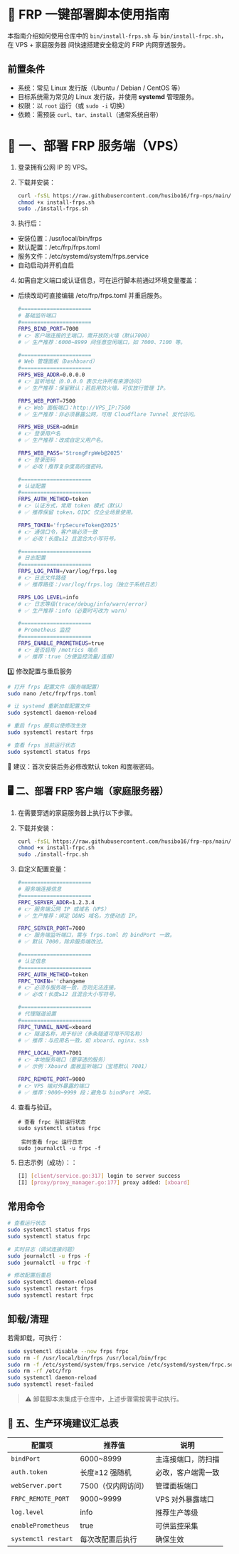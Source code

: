 # 🧭 FRP 一键部署脚本使用指南

本指南介绍如何使用仓库中的 `bin/install-frps.sh` 与 `bin/install-frpc.sh`，在 VPS + 家庭服务器 间快速搭建安全稳定的 FRP 内网穿透服务。

## 前置条件
- 系统：常见 Linux 发行版（Ubuntu / Debian / CentOS 等）
- 目标系统需为常见的 Linux 发行版，并使用 **systemd** 管理服务。
- 权限：以 `root` 运行（或 `sudo -i` 切换）
- 依赖：需预装 `curl、tar、install`（通常系统自带）

# 🚀 一、部署 FRP 服务端（VPS）

1. 登录拥有公网 IP 的 VPS。
2. 下载并安装：

   ```bash
   curl -fsSL https://raw.githubusercontent.com/husibo16/frp-nps/main/bin/install-frps.sh -o install-frps.sh
   chmod +x install-frps.sh
   sudo ./install-frps.sh
   ```

3. 执行后：
 - 安装位置：/usr/local/bin/frps
 - 默认配置：/etc/frp/frps.toml
 - 服务文件：/etc/systemd/system/frps.service
 - 自动启动并开机自启

4. 如需自定义端口或认证信息，可在运行脚本前通过环境变量覆盖：
 - 后续改动可直接编辑 /etc/frp/frps.toml 并重启服务。
   ```bash
   #======================
   # 基础监听端口
   #======================
   FRPS_BIND_PORT=7000      
   # 👉 客户端连接的主端口，需开放防火墙（默认7000）
   # ✅ 生产推荐：6000~8999 间任意空闲端口，如 7000、7100 等。

   #======================
   # Web 管理面板（Dashboard）
   #======================
   FRPS_WEB_ADDR=0.0.0.0    
   # 👉 监听地址（0.0.0.0 表示允许所有来源访问）
   # ✅ 生产推荐：保留默认；若启用防火墙，可仅放行管理 IP。

   FRPS_WEB_PORT=7500       
   # 👉 Web 面板端口：http://VPS_IP:7500
   # ✅ 生产推荐：非必须暴露公网，可用 Cloudflare Tunnel 反代访问。

   FRPS_WEB_USER=admin      
   # 👉 登录用户名
   # ✅ 生产推荐：改成自定义用户名。

   FRPS_WEB_PASS='StrongFrpWeb@2025'
   # 👉 登录密码
   # ✅ 必改！推荐复杂度高的强密码。

   #======================
   # 认证配置
   #======================
   FRPS_AUTH_METHOD=token   
   # 👉 认证方式，常用 token 模式（默认）
   # ✅ 推荐保留 token，OIDC 仅企业场景使用。

   FRPS_TOKEN='frpSecureToken@2025'
   # 👉 通信口令，客户端必须一致
   # ✅ 必改！长度≥12 且混合大小写符号。

   #======================
   # 日志配置
   #======================
   FRPS_LOG_PATH=/var/log/frps.log
   # 👉 日志文件路径
   # ✅ 推荐路径：/var/log/frps.log（独立于系统日志）

   FRPS_LOG_LEVEL=info
   # 👉 日志等级(trace/debug/info/warn/error)
   # ✅ 生产推荐：info（必要时可改为 warn）

   #======================
   # Prometheus 监控
   #======================
   FRPS_ENABLE_PROMETHEUS=true
   # 👉 是否启用 /metrics 端点
   # ✅ 推荐：true（方便监控流量/连接）

   ```

3️⃣ 修改配置与重启服务

   ```bash
# 打开 frps 配置文件（服务端配置）
sudo nano /etc/frp/frps.toml

# 让 systemd 重新加载配置文件
sudo systemctl daemon-reload

# 重启 frps 服务以使修改生效
sudo systemctl restart frps

# 查看 frps 当前运行状态
sudo systemctl status frps

   ```
🔐 建议：首次安装后务必修改默认 token 和面板密码。

## 🖥️ 二、部署 FRP 客户端（家庭服务器）

1. 在需要穿透的家庭服务器上执行以下步骤。
2. 下载并安装：

   ```bash
   curl -fsSL https://raw.githubusercontent.com/husibo16/frp-nps/main/bin/install-frpc.sh -o install-frpc.sh
   chmod +x install-frpc.sh
   sudo ./install-frpc.sh
   ```

3. 自定义配置变量：

   ```bash
   #======================
   # 服务端连接信息
   #======================
   FRPC_SERVER_ADDR=1.2.3.4
   # 👉 服务端公网 IP 或域名（VPS）
   # ✅ 生产推荐：绑定 DDNS 域名，方便动态 IP。

   FRPC_SERVER_PORT=7000
   # 👉 服务端监听端口，需与 frps.toml 的 bindPort 一致。
   # ✅ 默认 7000，除非服务端改过。

   #======================
   # 认证信息
   #======================
   FRPC_AUTH_METHOD=token
   FRPC_TOKEN=''changeme
   # 👉 必须与服务端一致，否则无法连接。
   # ✅ 必改！长度≥12 且混合大小写符号。

   #======================
   # 代理隧道设置
   #======================
   FRPC_TUNNEL_NAME=xboard
   # 👉 隧道名称，用于标识（多条隧道可用不同名称）
   # ✅ 推荐：与应用名一致，如 xboard、nginx、ssh

   FRPC_LOCAL_PORT=7001
   # 👉 本地服务端口（要穿透的服务）
   # ✅ 示例：Xboard 面板监听端口（宝塔默认 7001）

   FRPC_REMOTE_PORT=9000
   # 👉 VPS 端对外暴露的端口
   # ✅ 推荐：9000~9999 段；避免与 bindPort 冲突。


4. 查看与验证。
   ```
   # 查看 frpc 当前运行状态
   sudo systemctl status frpc
   
    实时查看 frpc 运行日志
   sudo journalctl -u frpc -f
   ```
6. 日志示例（成功）：：

   ```bash
   [I] [client/service.go:317] login to server success
   [I] [proxy/proxy_manager.go:177] proxy added: [xboard]

   ```

## 常用命令

```bash
# 查看运行状态
sudo systemctl status frps
sudo systemctl status frpc

# 实时日志（调试连接问题）
sudo journalctl -u frps -f
sudo journalctl -u frpc -f

# 修改配置后重启
sudo systemctl daemon-reload
sudo systemctl restart frps
sudo systemctl restart frpc

```

## 卸载/清理

若需卸载，可执行：

```bash
sudo systemctl disable --now frps frpc
sudo rm -f /usr/local/bin/frps /usr/local/bin/frpc
sudo rm -f /etc/systemd/system/frps.service /etc/systemd/system/frpc.service
sudo rm -rf /etc/frp
sudo systemctl daemon-reload
sudo systemctl reset-failed
```
> ⚠️ 卸载脚本未集成于仓库中，上述步骤需按需手动执行。


## 🧩 五、生产环境建议汇总表

| 配置项                 | 推荐值         | 说明         |
| ------------------- | ----------- | ---------- |
| `bindPort`          | 6000~8999   | 主连接端口，防扫描  |
| `auth.token`        | 长度≥12 强随机   | 必改，客户端需一致  |
| `webServer.port`    | 7500（仅内网访问） | 管理面板端口     |
| `FRPC_REMOTE_PORT`  | 9000~9999   | VPS 对外暴露端口 |
| `log.level`         | info        | 推荐生产等级     |
| `enablePrometheus`  | true        | 可供监控采集     |
| `systemctl restart` | 每次改配置后执行    | 确保生效       |




